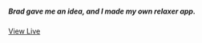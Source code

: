<h5>Brad gave me  an idea, and I made my own relaxer app.</h5>
<p> <a href="https://amraaa.github.io/web-vanilla-js-projects-by-Brad-T./RelaxerApp/index.html"> View Live</a>
  </p>
